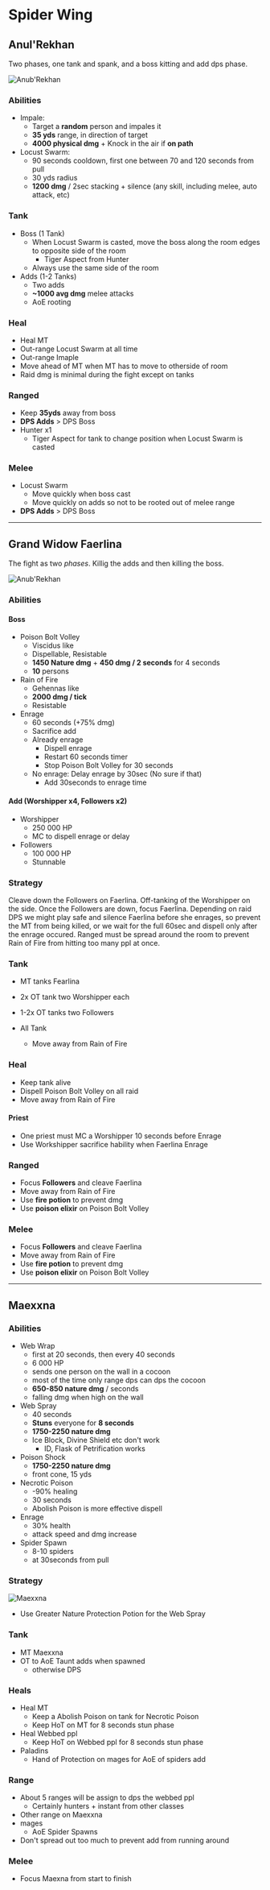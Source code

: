 # Spider Wing

## Anul'Rekhan

Two phases, one tank and spank, and a boss kitting and add dps phase.

![Anub'Rekhan](../images/anub.png)

### Abilities

- Impale:
  - Target a **random** person and impales it
  - **35 yds** range, in direction of target
  - **4000 physical dmg** + Knock in the air if **on path**
- Locust Swarm:
  - 90 seconds cooldown, first one between 70 and 120 seconds from pull
  - 30 yds radius
  - **1200 dmg** / 2sec stacking + silence (any skill, including melee, auto attack, etc)
  
### Tank

- Boss (1 Tank)
  - When Locust Swarm is casted, move the boss along the room edges to opposite side of the room
    - Tiger Aspect from Hunter
  - Always use the same side of the room
- Adds (1-2 Tanks)
  - Two adds
  - **~1000 avg dmg** melee attacks
  - AoE rooting

### Heal

- Heal MT
- Out-range Locust Swarm at all time
- Out-range Imaple
- Move ahead of MT when MT has to move to otherside of room
- Raid dmg is minimal during the fight except on tanks

### Ranged

- Keep **35yds** away from boss
- **DPS Adds** > DPS Boss
- Hunter x1
  - Tiger Aspect for tank to change position when Locust Swarm is casted

### Melee

- Locust Swarm
  - Move quickly when boss cast
  - Move quickly on adds so not to be rooted out of melee range
- **DPS Adds** > DPS Boss

---

## Grand Widow Faerlina

The fight as two *phases*. Killig the adds and then killing the boss.

![Anub'Rekhan](../images/faerlina.png)

### Abilities

#### Boss
- Poison Bolt Volley
  - Viscidus like
  - Dispellable, Resistable
  - **1450 Nature dmg** + **450 dmg / 2 seconds** for 4 seconds
  - **10** persons
- Rain of Fire
  - Gehennas like
  - **2000 dmg / tick**
  - Resistable
- Enrage
  - 60 seconds (+75% dmg)
  - Sacrifice add
   - Already enrage
     - Dispell enrage
     - Restart 60 seconds timer
     - Stop Poison Bolt Volley for 30 seconds
   - No enrage: Delay enrage by 30sec (No sure if that)
     - Add 30seconds to enrage time

#### Add (Worshipper x4, Followers x2)
- Worshipper
  - 250 000 HP
  - MC to dispell enrage or delay
- Followers
  - 100 000 HP
  - Stunnable

### Strategy

Cleave down the Followers on Faerlina. Off-tanking of the Worshipper on the side. Once the Followers are down, focus Faerlina. Depending on raid DPS we might play safe and silence Faerlina before she enrages, so prevent the MT from being killed, or we wait for the full 60sec and dispell only after the enrage occured. Ranged must be spread around the room to prevent Rain of Fire from hitting too many ppl at once.

### Tank

- MT tanks Fearlina
- 2x OT tank two Worshipper each
- 1-2x OT tanks two Followers

- All Tank
  - Move away from Rain of Fire

### Heal

- Keep tank alive
- Dispell Poison Bolt Volley on all raid
- Move away from Rain of Fire

#### Priest

- One priest must MC a Worshipper 10 seconds before Enrage
- Use Workshipper sacrifice hability when Faerlina Enrage

### Ranged

- Focus **Followers** and cleave Faerlina
- Move away from Rain of Fire
- Use **fire potion** to prevent dmg
- Use **poison elixir** on Poison Bolt Volley

### Melee

- Focus **Followers** and cleave Faerlina
- Move away from Rain of Fire
- Use **fire potion** to prevent dmg
- Use **poison elixir** on Poison Bolt Volley

---
## Maexxna

### Abilities

- Web Wrap
  - first at 20 seconds, then every 40 seconds
  - 6 000 HP
  - sends one person on the wall in a cocoon
  - most of the time only range dps can dps the cocoon
  - **650-850 nature dmg** / seconds
  - falling dmg when high on the wall
- Web Spray
  - 40 seconds
  - **Stuns** everyone for **8 seconds**
  - **1750-2250 nature dmg**
  - Ice Block, Divine Shield etc don't work
    - ID, Flask of Petrification works
- Poison Shock
  - **1750-2250 nature dmg**
  - front cone, 15 yds
- Necrotic Poison
  - -90% healing
  - 30 seconds
  - Abolish Poison is more effective dispell
- Enrage
  - 30% health
  - attack speed and dmg increase
- Spider Spawn
  - 8-10 spiders
  - at 30seconds from pull

### Strategy

![Maexxna](../images/maexxna.png)

- Use Greater Nature Protection Potion for the Web Spray

### Tank
- MT Maexxna
- OT to AoE Taunt adds when spawned
  - otherwise DPS

### Heals
- Heal MT
  - Keep a Abolish Poison on tank for Necrotic Poison
  - Keep HoT on MT for 8 seconds stun phase
- Heal Webbed ppl
  - Keep HoT on Webbed ppl for 8 seconds stun phase
- Paladins
  - Hand of Protection on mages for AoE of spiders add

### Range
- About 5 ranges will be assign to dps the webbed ppl
  - Certainly hunters + instant from other classes
- Other range on Maexxna
- mages
  - AoE Spider Spawns
- Don't spread out too much to prevent add from running around

### Melee
- Focus Maexna from start to finish